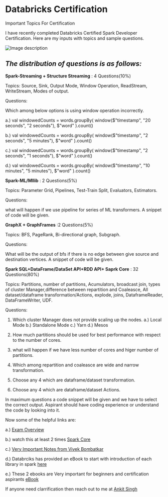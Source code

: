 # Databricks Certification
Important Topics For Certification

I have recently completed Databricks Certified Spark Developer Certification. Here are my inputs with topics and sample questions.

![Image description](https://oiwj5g.bn.files.1drv.com/y4mT-mvyNFFDQ7EYLi4PcSfPxvLUj78dymAqC4lXjIiVONERpwxo39e8Qh8ti7TjmpocgaRJHBTp39o6Oriq_VMdhuXAx6wkVNbNpU6Uw-pa7d2-fR8Gi92LPyNs-46qDyfky78ye37-wQZnLVIPGVs0BCxrdPZ1C8if3vuuSlCi8eJwriJcPu9pq0hkrKuVFO-XWCWOM9ldK4lkEspY0_qmA?width=1132&height=839&cropmode=none)

<h2><i>The distribution of questions is as follows:</i></h2>

<b>Spark-Streaming + Structure Streaming</b> : 4 Questions(10%)

Topics: Source, Sink, Output Mode, Window Operation, ReadStream, WriteStream, Modes of output.

Questions: 

Which among below options is using window operation incorrectly.

a.) val windowedCounts = words.groupBy(
  window($"timestamp", "20 seconds", "2 seconds"),
  $"word"
).count()

b.) val windowedCounts = words.groupBy(
  window($"timestamp", "2 seconds", "5 minutes"),
  $"word"
).count()

c.) val windowedCounts = words.groupBy(
  window($"timestamp", "2 seconds", "1 seconds"),
  $"word"
).count()

d.) val windowedCounts = words.groupBy(
  window($"timestamp", "10 minutes", "5 minutes"),
  $"word"
).count()

<b>Spark-ML/Mllib</b> : 2 Questions(5%)

Topics: Parameter Grid, Pipelines, Test-Train Split, Evaluators, Estimators.

Questions:

what will happen if we use pipeline for series of ML transformers. A snippet of code will be given.

<b>GraphX + GraphFrames</b> :2 Questions(5%)

Topics: BFS, PageRank, Bi-directional graph, Subgraph.

Questions:

What will be the output of bfs if there is no edge between give source and destination vertices. A snippet of code will be given.

<b>Spark SQL+DataFrame/DataSet API+RDD API+ Saprk Core</b> : 32 Questions(80%)

Topics: Partitions, number of partitions, Acumulators, broadcast join, types of cluster Manager,difference between repartition 
and Coaleasce, All dataset/dataframe transformation/Actions, explode, joins, DataframeReader, DataFrameWriter, UDF.

Questions:

1. Which cluster Manager does not provide scaling up the nodes.
a.) Local Mode
b.) Standalone Mode
c.) Yarn
d.) Mesos

2. How much partitions should be used for best performance with respect to the number of cores.
3. what will happen if we have less number of cores and higer number of partitions.
4. Which among repartition and coaleasce are wide  and narrow transformation.
5. Choose any 4 which are dataframe/dataset transformation.
6. Choose any 4 which are dataframe/dataset Actions.

In maximum questions a code snippet will be given and we have to select the correct output.
Aspirant should have coding experience or understand the code by looking into it.

Now some of the helpful links are:

a.) <a href='https://www.linkedin.com/pulse/5-tips-cracking-databricks-apache-spark-certification-vivek-bombatkar/'>Exam Overview</a>

b.) watch this at least 2 times <a href='https://www.youtube.com/watch?v=7ooZ4S7Ay6Y'>Spark Core</a>

c.) <a href='https://github.com/vivek-bombatkar/Databricks-Apache-Spark-2X-Certified-Developer'> Very Important Notes  from Vivek Bombatkar</a>

d.) Databrciks has provided an eBook to start with introduction of each library in spark <a href='https://1drv.ms/b/s!ArN99w01iCc8iUVtD0iw-LYf25li?e=MR0h4l'> here </a>

e.) These 2 ebooks are Very important for beginners and certification aspirants <a href='https://1drv.ms/u/s!ArN99w01iCc8iUgtPqaTjx99QrR7?e=v0sfDq'>eBook</a>

If anyone need clarrification then reach out to me at <a href='https://www.linkedin.com/in/ankit-singh-92a187124/'>Ankit Singh</a>



